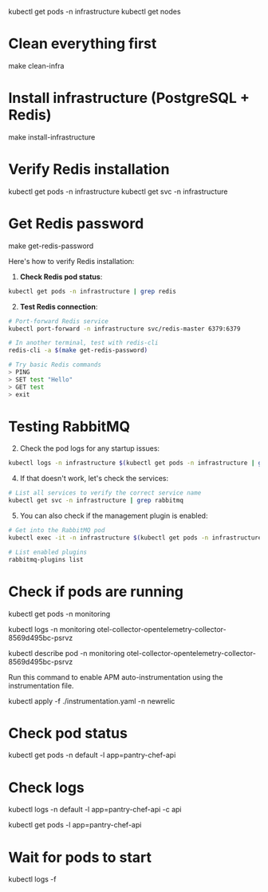 kubectl get pods -n infrastructure
kubectl get nodes

# Clean everything first

make clean-infra

# Install infrastructure (PostgreSQL + Redis)

make install-infrastructure

# Verify Redis installation

kubectl get pods -n infrastructure
kubectl get svc -n infrastructure

# Get Redis password

make get-redis-password

Here's how to verify Redis installation:

1. **Check Redis pod status**:

```bash
kubectl get pods -n infrastructure | grep redis
```

2. **Test Redis connection**:

```bash
# Port-forward Redis service
kubectl port-forward -n infrastructure svc/redis-master 6379:6379

# In another terminal, test with redis-cli
redis-cli -a $(make get-redis-password)

# Try basic Redis commands
> PING
> SET test "Hello"
> GET test
> exit
```

# Testing RabbitMQ

2. Check the pod logs for any startup issues:

```bash
kubectl logs -n infrastructure $(kubectl get pods -n infrastructure | grep rabbitmq | awk '{print $1}')
```

4. If that doesn't work, let's check the services:

```bash
# List all services to verify the correct service name
kubectl get svc -n infrastructure | grep rabbitmq
```

5. You can also check if the management plugin is enabled:

```bash
# Get into the RabbitMQ pod
kubectl exec -it -n infrastructure $(kubectl get pods -n infrastructure | grep rabbitmq | awk '{print $1}') -- bash

# List enabled plugins
rabbitmq-plugins list
```

# Check if pods are running

kubectl get pods -n monitoring

kubectl logs -n monitoring otel-collector-opentelemetry-collector-8569d495bc-psrvz

kubectl describe pod -n monitoring otel-collector-opentelemetry-collector-8569d495bc-psrvz

Run this command to enable APM auto-instrumentation using the instrumentation file.

kubectl apply -f ./instrumentation.yaml -n newrelic

# Check pod status

kubectl get pods -n default -l app=pantry-chef-api

# Check logs

kubectl logs -n default -l app=pantry-chef-api -c api

kubectl get pods -l app=pantry-chef-api

# Wait for pods to start

kubectl logs -f <pod-name>
